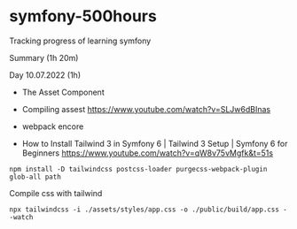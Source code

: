 # symfony-500hours
Tracking progress of learning symfony


Summary (1h 20m)

Day 10.07.2022 (1h)

* The Asset Component

* Compiling assest https://www.youtube.com/watch?v=SLJw6dBInas

* webpack encore

* How to Install Tailwind 3 in Symfony 6 | Tailwind 3 Setup | Symfony 6 for Beginners https://www.youtube.com/watch?v=qW8v75vMgfk&t=51s

```
npm install -D tailwindcss postcss-loader purgecss-webpack-plugin glob-all path
```


Compile css with tailwind 

```
npx tailwindcss -i ./assets/styles/app.css -o ./public/build/app.css --watch
```

